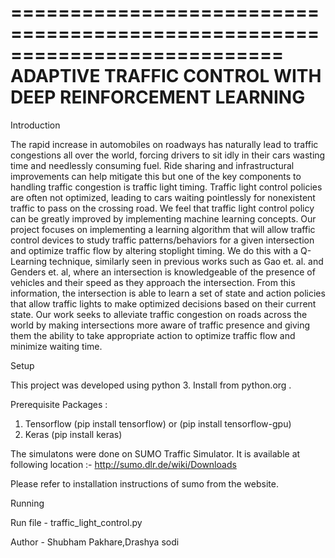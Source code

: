 ===========================================================================
ADAPTIVE TRAFFIC CONTROL WITH DEEP REINFORCEMENT LEARNING
===========================================================================

Introduction

The rapid increase in automobiles on roadways has naturally lead to traffic congestions all over the world, forcing drivers to sit idly in their cars wasting time and needlessly consuming fuel. Ride sharing and infrastructural improvements can help mitigate this but one of the key components to handling traffic congestion is traffic light timing. Traffic light control policies are often not optimized, leading to cars waiting pointlessly for nonexistent traffic to pass on the crossing road. We feel that traffic light control policy can be greatly improved by implementing machine learning concepts. Our project focuses on implementing a learning algorithm that will allow traffic control devices to study traffic patterns/behaviors for a given intersection and optimize traffic flow by altering stoplight timing. We do this with a Q-Learning technique, similarly seen in previous works such as Gao et. al. and Genders et. al, where  an intersection is knowledgeable of the presence of vehicles and their speed as they approach the intersection. From this information, the intersection is able to learn a set of state and action policies that allow traffic lights to make optimized decisions based on their current state. Our work seeks to alleviate traffic congestion on roads across the world by making intersections more aware of traffic presence and giving them the ability to take appropriate action to optimize traffic flow and minimize waiting time.


Setup

This project was developed using python 3. Install from python.org .

Prerequisite Packages :
1) Tensorflow (pip install tensorflow) or (pip install tensorflow-gpu)
2) Keras (pip install keras)

The simulatons were done on SUMO Traffic Simulator. It is available at following location :- http://sumo.dlr.de/wiki/Downloads

Please refer to installation instructions of sumo from the website.



Running

Run file - traffic_light_control.py

Author - Shubham Pakhare,Drashya sodi









